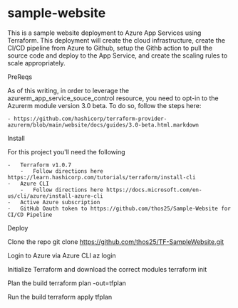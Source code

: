 # sample-website
This is a sample website deployment to Azure App Services using Terraform.  This deployment will create the cloud infrastructure, create the CI/CD pipeline from Azure to Github, setup the Githb action to pull the source code and deploy to the App Service, and create the scaling rules to scale appropriately.  

PreReqs

As of this writing, in order to leverage the azurerm_app_service_souce_control resource, you need to opt-in to the Azurerm module version 3.0 beta.  To do so, follow the steps here:

    - https://github.com/hashicorp/terraform-provider-azurerm/blob/main/website/docs/guides/3.0-beta.html.markdown

Install

For this project you'll need the following

    -   Terraform v1.0.7
        -   Follow directions here https://learn.hashicorp.com/tutorials/terraform/install-cli
    -   Azure CLI
        -   Follow directions here https://docs.microsoft.com/en-us/cli/azure/install-azure-cli
    -   Active Azure subscription
    -   GitHub Oauth token to https://github.com/thos25/Sample-Website for CI/CD Pipeline


Deploy

Clone the repo
    git clone https://github.com/thos25/TF-SampleWebsite.git

Login to Azure via Azure CLI
    az login

Initialize Terraform and download the correct modules
    terraform init

Plan the build
    terraform plan -out=tfplan

Run the build
    terraform apply tfplan

